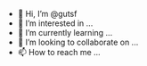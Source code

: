 - 👋 Hi, I’m @gutsf
- 👀 I’m interested in ...
- 🌱 I’m currently learning ...
- 💞️ I’m looking to collaborate on ...
- 📫 How to reach me ...

<!---
gutsf/gutsf is a ✨ special ✨ repository because its `README.md` (this file) appears on your GitHub profile.
You can click the Preview link to take a look at your changes.
--->


